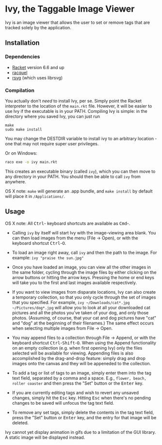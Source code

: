 Ivy, the Taggable Image Viewer
==============================

Ivy is an image viewer that allows the user to set or remove tags that are
tracked solely by the application.

## Installation

### Dependencies

- [Racket](http://racket-lang.org/) version 6.6 and up
- [racquel](https://github.com/brown131/racquel)
- [rsvg](https://github.com/takikawa/rsvg) (which uses librsvg)

### Compilation

You actually don't *need* to install Ivy, per se. Simply point the Racket
interpreter to the location of the `main.rkt` file. However, it will be
easier to use Ivy if the executable is in your PATH. Compiling Ivy is simple:
in the directory where you saved Ivy, you can just run

```
make
sudo make install
```

You may change the DESTDIR variable to install ivy to an arbitrary location -
one that may not require super user privileges.

Or on Windows:

``` bash
raco exe -o ivy main.rkt
```

This creates an executable binary (called `ivy`), which you can then move to
any directory in your PATH. You should then be able to call `ivy` from
anywhere.

OS X note: `make` will generate an .app bundle, and `make install` by default will
place it in `/Applications/`.


## Usage

OS X note: All <kbd>Ctrl</kbd>- keyboard shortcuts are available as
<kbd>Cmd</kbd>-.

- Calling `ivy` by itself will start Ivy with the image-viewing area blank. You
  can then load images from the menu (File -> Open), or with the keyboard
  shortcut <kbd>Ctrl</kbd>-<kbd>O</kbd>.

- To load an image right away, call `ivy` and then the path to the image.
  For example: `ivy "praise the sun.jpg"`

- Once you have loaded an image, you can view all the other images in the same
  folder, cycling through the image files by either clicking on the arrow
  buttons or hitting the arrow keys. Pressing the home or end keys will take you
  to the first and last images available respectively.

- If you want to view images from disparate locations, Ivy can also create
  a temporary collection, so that you only cycle through the set of images that
  you specified. For example, `ivy ~/Downloads/cat*.jpg ~/Pictures/dog*.jpg`
  will allow you to look at all your downloaded cat pictures and all the photos
  you've taken of your dog, and only those photos. (Assuming, of course, that
  your cat and dog pictures have "cat" and "dog" at the beginning of their
  filenames.) The same effect occurs when selecting multiple images from File ->
  Open.

- You may append files to a collection through File -> Append, or with the
  keyboard shortcut <kbd>Ctrl</kbd>-<kbd>Shift</kbd>-<kbd>O</kbd>. When using
  the Append functionality on an empty collection (e.g. when first opening Ivy)
  only the files selected will be available for viewing. Appending files is also
  accomplished by the drag-and-drop feature: simply drag and drop images onto
  the canvas and they will be appeneded to the collection.

- To add a tag or list of tags to an image, simply enter them into the tag text
  field, separated by a comma and a space. E.g., `flower, beach, roller
  coaster` and then press the "Set" button or the <kbd>Enter</kbd> key.

- If you are currently editing tags and wish to revert any unsaved changes, simply
  hit the <kbd>Esc</kbd> key. Hitting <kbd>Esc</kbd> when there's no pending changes
  to be saved will unfocus the tag text field.

- To remove any set tags, simply delete the contents in the tag text field,
  press the "Set" button or <kbd>Enter</kbd> key, and the entry for that image will be
  deleted.

Ivy cannot yet display animation in gifs due to a limitation of the GUI
library. A static image will be displayed instead.
